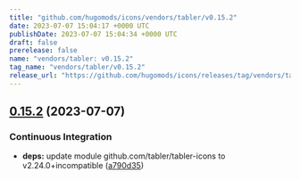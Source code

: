 ```yaml
---
title: "github.com/hugomods/icons/vendors/tabler/v0.15.2"
date: 2023-07-07 15:04:17 +0000 UTC
publishDate: 2023-07-07 15:04:34 +0000 UTC
draft: false
prerelease: false
name: "vendors/tabler: v0.15.2"
tag_name: "vendors/tabler/v0.15.2"
release_url: "https://github.com/hugomods/icons/releases/tag/vendors/tabler/v0.15.2"
---
```


## [0.15.2](https://github.com/hugomods/icons/compare/vendors/tabler/v0.15.1...vendors/tabler/v0.15.2) (2023-07-07)


### Continuous Integration

* **deps:** update module github.com/tabler/tabler-icons to v2.24.0+incompatible ([a790d35](https://github.com/hugomods/icons/commit/a790d359dc542386a8fa83f97360d6d333d91225))
